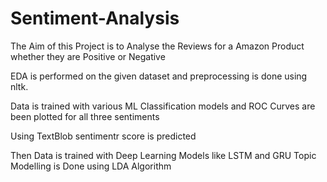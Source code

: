 # Sentiment-Analysis
The Aim of this Project is to Analyse the Reviews for a Amazon Product whether they are Positive or Negative

EDA is performed on the given dataset and preprocessing is done using nltk.

Data is trained with various ML Classification models and ROC Curves are been plotted for all three sentiments

Using TextBlob sentimentr score is predicted

Then Data is trained with Deep Learning Models like LSTM and GRU
Topic Modelling is Done using LDA Algorithm
